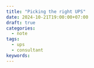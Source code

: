 ```yaml
---
title: "Picking the right UPS"
date: 2024-10-21T19:00:00+07:00
draft: true
categories:
  - note
tags:
  - ups
  - consultant
keywords:
---
```

